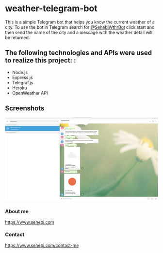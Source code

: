# weather-telegram-bot
This is a simple Telegram bot that helps you know the current weather of a city.
To use the bot in Telegram search for <a href="https://t.me/SehebiWthrBot">@SehebiWthrBot</a> click start and then send the name of the city and a message with the weather detail will be returned.

## The following technologies and APIs were used to realize this project: : 
* Node.js
* Express.js
* Telegraf.js
* Heroku
* OpenWeather API 

## Screenshots
![Screen 1](screenshots/sehebi-weather-bot.jpg?raw=true "Title")

### About me
https://www.sehebi.com
### Contact
https://www.sehebi.com/contact-me